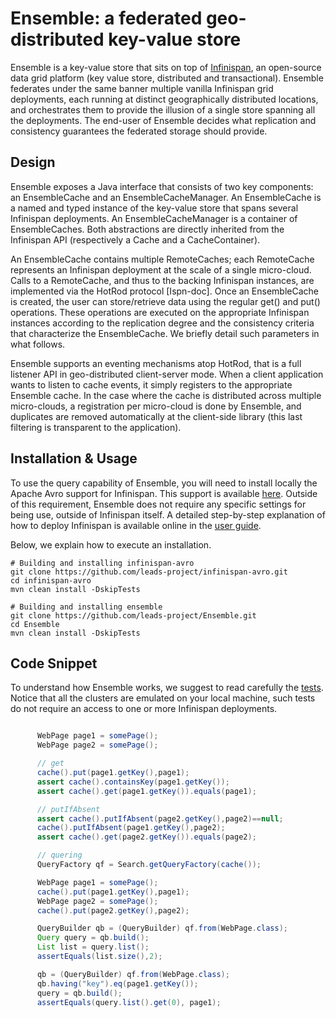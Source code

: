 # Ensemble: a federated geo-distributed key-value store 

Ensemble is a key-value store that sits on top of [Infinispan](http://infinispan.org), 
an open-source data grid platform (key value store, distributed and transactional). 
Ensemble federates under the same banner multiple vanilla Infinispan grid deployments, 
each running at distinct geographically distributed locations, and orchestrates them to provide 
the illusion of a single store spanning all the deployments. 
The end-user of Ensemble decides what replication and consistency guarantees the federated storage should provide.

## Design

Ensemble exposes a Java interface that consists of two key components: an EnsembleCache and an EnsembleCacheManager. An EnsembleCache is a named and typed instance of the key-value store that spans several Infinispan deployments. An EnsembleCacheManager is a container of EnsembleCaches. Both abstractions are directly inherited from the Infinispan API (respectively a Cache and a CacheContainer).

An EnsembleCache contains multiple RemoteCaches; each RemoteCache represents an Infinispan deployment at the scale of a single micro-cloud. Calls to a RemoteCache, and thus to the backing Infinispan instances, are implemented via the HotRod protocol [Ispn-doc]. Once an EnsembleCache is created, the user can store/retrieve data using the regular get() and put() operations. These operations are executed on the appropriate Infinispan instances according to the replication degree and the consistency criteria that characterize the EnsembleCache. We briefly detail such parameters in what follows.

Ensemble supports an eventing mechanisms atop HotRod, that is a full listener API in geo-distributed client-server mode. When a client application wants to listen to cache events, it simply registers to the appropriate Ensemble cache. In the case where the cache is distributed across multiple micro-clouds, a registration per micro-cloud is done by Ensemble, and duplicates are removed automatically at the client-side library (this last filtering is transparent to the application).

## Installation & Usage

To use the query capability of Ensemble, you will need to install locally the Apache Avro support for Infinispan.
This support is available [here](https://github.com/leads-project/infinispan-avro).
Outside of this requirement, Ensemble does not require any specific settings for being use, outside of Infinispan itself. 
A detailed step-by-step explanation of how to deploy Infinispan is available online in the [user guide](http://infinispan.org/docs/8.0.x/user_guide/user_guide.html). 

Below, we explain how to execute an installation.

```
# Building and installing infinispan-avro
git clone https://github.com/leads-project/infinispan-avro.git
cd infinispan-avro
mvn clean install -DskipTests

# Building and installing ensemble
git clone https://github.com/leads-project/Ensemble.git
cd Ensemble
mvn clean install -DskipTests
```

## Code Snippet

To understand how Ensemble works, we suggest to read carefully the [tests](https://github.com/leads-project/Ensemble/tree/master/src/test/java/org/infinispan/ensemble/test).
Notice that all the clusters are emulated on your local machine, 
such tests do not require an access to one or more Infinispan deployments.

```java

      WebPage page1 = somePage();
      WebPage page2 = somePage();

      // get
      cache().put(page1.getKey(),page1);
      assert cache().containsKey(page1.getKey());
      assert cache().get(page1.getKey()).equals(page1);

      // putIfAbsent
      assert cache().putIfAbsent(page2.getKey(),page2)==null;
      cache().putIfAbsent(page1.getKey(),page2);
      assert cache().get(page2.getKey()).equals(page2);

      // quering 
      QueryFactory qf = Search.getQueryFactory(cache());

      WebPage page1 = somePage();
      cache().put(page1.getKey(),page1);
      WebPage page2 = somePage();
      cache().put(page2.getKey(),page2);

      QueryBuilder qb = (QueryBuilder) qf.from(WebPage.class);
      Query query = qb.build();
      List list = query.list();
      assertEquals(list.size(),2);

      qb = (QueryBuilder) qf.from(WebPage.class);
      qb.having("key").eq(page1.getKey());
      query = qb.build();
      assertEquals(query.list().get(0), page1);

```


